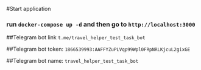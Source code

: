 #Start application
### run `docker-compose up -d` and then go to `http://localhost:3000`

##Telegram bot link `t.me/travel_helper_test_task_bot`

##Telegram bot token: `1866539993:AAFFYZuPLVqp99Wpl0FRpNRLKjcuL2gixGE`

##Telegram bot name: `travel_helper_test_task_bot`
